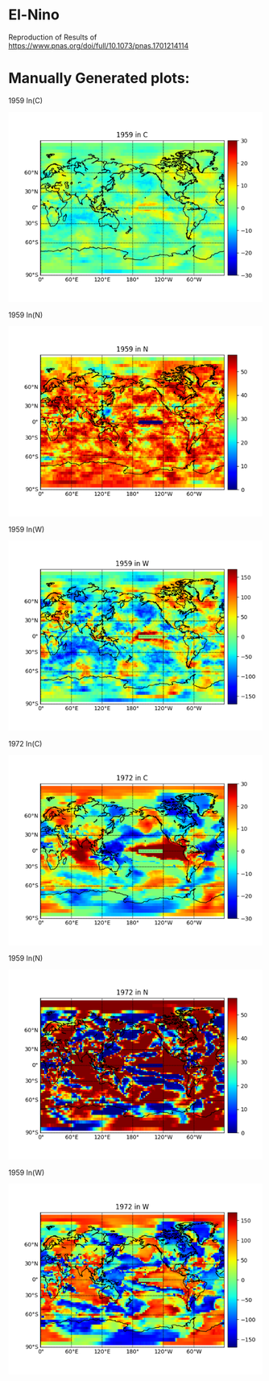 # El-Nino
Reproduction of Results of https://www.pnas.org/doi/full/10.1073/pnas.1701214114

# Manually Generated plots:

1959 In(C)

![1959 in C](CNW-plots/1959%20in%20C.png)


1959 In(N)

![1959 in N](CNW-plots/1959%20in%20N.png)

1959 In(W)

![1959 in W](CNW-plots/1959%20in%20W.png)

1972 In(C)

![1972 in C](CNW-plots/1972%20in%20C.png)


1959 In(N)

![1972 in N](CNW-plots/1972%20in%20N.png)

1959 In(W)

![1972 in W](CNW-plots/1972%20in%20W.png)
